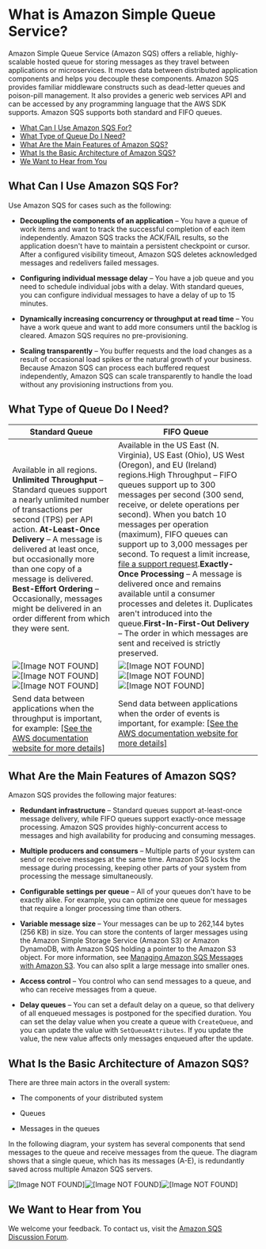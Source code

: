 # What is Amazon Simple Queue Service?<a name="Welcome"></a>

Amazon Simple Queue Service \(Amazon SQS\) offers a reliable, highly\-scalable hosted queue for storing messages as they travel between applications or microservices\. It moves data between distributed application components and helps you decouple these components\. Amazon SQS provides familiar middleware constructs such as dead\-letter queues and poison\-pill management\. It also provides a generic web services API and can be accessed by any programming language that the AWS SDK supports\. Amazon SQS supports both standard and FIFO queues\.


+ [What Can I Use Amazon SQS For?](#sqs-what-can-i-use-it-for)
+ [What Type of Queue Do I Need?](#sqs-queue-types)
+ [What Are the Main Features of Amazon SQS?](#sqs-features)
+ [What Is the Basic Architecture of Amazon SQS?](#sqs-architectural-overview)
+ [We Want to Hear from You](#sqs-we-want-to-hear-from-you)

## What Can I Use Amazon SQS For?<a name="sqs-what-can-i-use-it-for"></a>

Use Amazon SQS for cases such as the following:

+ **Decoupling the components of an application** – You have a queue of work items and want to track the successful completion of each item independently\. Amazon SQS tracks the ACK/FAIL results, so the application doesn't have to maintain a persistent checkpoint or cursor\. After a configured visibility timeout, Amazon SQS deletes acknowledged messages and redelivers failed messages\.

+ **Configuring individual message delay** – You have a job queue and you need to schedule individual jobs with a delay\. With standard queues, you can configure individual messages to have a delay of up to 15 minutes\.

+ **Dynamically increasing concurrency or throughput at read time** – You have a work queue and want to add more consumers until the backlog is cleared\. Amazon SQS requires no pre\-provisioning\.

+ **Scaling transparently** – You buffer requests and the load changes as a result of occasional load spikes or the natural growth of your business\. Because Amazon SQS can process each buffered request independently, Amazon SQS can scale transparently to handle the load without any provisioning instructions from you\.

## What Type of Queue Do I Need?<a name="sqs-queue-types"></a>


| Standard Queue | FIFO Queue | 
| --- | --- | 
|  Available in all regions\. **Unlimited Throughput** – Standard queues support a nearly unlimited number of transactions per second \(TPS\) per API action\. **At\-Least\-Once Delivery** – A message is delivered at least once, but occasionally more than one copy of a message is delivered\. **Best\-Effort Ordering** – Occasionally, messages might be delivered in an order different from which they were sent\.  | Available in the US East \(N\. Virginia\), US East \(Ohio\), US West \(Oregon\), and EU \(Ireland\) regions\.High Throughput – FIFO queues support up to 300 messages per second \(300 send, receive, or delete operations per second\)\. When you batch 10 messages per operation \(maximum\), FIFO queues can support up to 3,000 messages per second\. To request a limit increase, [file a support request](https://console.aws.amazon.com/support/v1?#/case/create)\.**Exactly\-Once Processing** – A message is delivered once and remains available until a consumer processes and deletes it\. Duplicates aren't introduced into the queue\.**First\-In\-First\-Out Delivery** – The order in which messages are sent and received is strictly preserved\. | 
|  ![\[Image NOT FOUND\]](http://docs.aws.amazon.com/AWSSimpleQueueService/latest/SQSDeveloperGuide/images/sqs-what-is-sqs-standard-queue-diagram.png)![\[Image NOT FOUND\]](http://docs.aws.amazon.com/AWSSimpleQueueService/latest/SQSDeveloperGuide/)![\[Image NOT FOUND\]](http://docs.aws.amazon.com/AWSSimpleQueueService/latest/SQSDeveloperGuide/)  |  ![\[Image NOT FOUND\]](http://docs.aws.amazon.com/AWSSimpleQueueService/latest/SQSDeveloperGuide/images/sqs-what-is-sqs-fifo-queue-diagram.png)![\[Image NOT FOUND\]](http://docs.aws.amazon.com/AWSSimpleQueueService/latest/SQSDeveloperGuide/)![\[Image NOT FOUND\]](http://docs.aws.amazon.com/AWSSimpleQueueService/latest/SQSDeveloperGuide/)  | 
|  Send data between applications when the throughput is important, for example: [\[See the AWS documentation website for more details\]](http://docs.aws.amazon.com/AWSSimpleQueueService/latest/SQSDeveloperGuide/Welcome.html)  |  Send data between applications when the order of events is important, for example: [\[See the AWS documentation website for more details\]](http://docs.aws.amazon.com/AWSSimpleQueueService/latest/SQSDeveloperGuide/Welcome.html)  | 

## What Are the Main Features of Amazon SQS?<a name="sqs-features"></a>

Amazon SQS provides the following major features:

+ **Redundant infrastructure** – Standard queues support at\-least\-once message delivery, while FIFO queues support exactly\-once message processing\. Amazon SQS provides highly\-concurrent access to messages and high availability for producing and consuming messages\.

+ **Multiple producers and consumers** – Multiple parts of your system can send or receive messages at the same time\. Amazon SQS locks the message during processing, keeping other parts of your system from processing the message simultaneously\.

+ **Configurable settings per queue** – All of your queues don't have to be exactly alike\. For example, you can optimize one queue for messages that require a longer processing time than others\.

+ **Variable message size** – Your messages can be up to 262,144 bytes \(256 KB\) in size\. You can store the contents of larger messages using the Amazon Simple Storage Service \(Amazon S3\) or Amazon DynamoDB, with Amazon SQS holding a pointer to the Amazon S3 object\. For more information, see [Managing Amazon SQS Messages with Amazon S3](http://docs.aws.amazon.com/AWSSimpleQueueService/latest/SQSDeveloperGuide/s3-messages.html)\. You can also split a large message into smaller ones\.

+ **Access control** – You control who can send messages to a queue, and who can receive messages from a queue\.

+ **Delay queues** – You can set a default delay on a queue, so that delivery of all enqueued messages is postponed for the specified duration\. You can set the delay value when you create a queue with `CreateQueue`, and you can update the value with `SetQueueAttributes`\. If you update the value, the new value affects only messages enqueued after the update\.

## What Is the Basic Architecture of Amazon SQS?<a name="sqs-architectural-overview"></a>

There are three main actors in the overall system:

+ The components of your distributed system

+ Queues

+ Messages in the queues

In the following diagram, your system has several components that send messages to the queue and receive messages from the queue\. The diagram shows that a single queue, which has its messages \(A\-E\), is redundantly saved across multiple Amazon SQS servers\.

![\[Image NOT FOUND\]](http://docs.aws.amazon.com/AWSSimpleQueueService/latest/SQSDeveloperGuide/images/ArchOverview.png)![\[Image NOT FOUND\]](http://docs.aws.amazon.com/AWSSimpleQueueService/latest/SQSDeveloperGuide/)![\[Image NOT FOUND\]](http://docs.aws.amazon.com/AWSSimpleQueueService/latest/SQSDeveloperGuide/)

## We Want to Hear from You<a name="sqs-we-want-to-hear-from-you"></a>

We welcome your feedback\. To contact us, visit the [Amazon SQS Discussion Forum](https://forums.aws.amazon.com/forum.jspa?forumID=12)\.